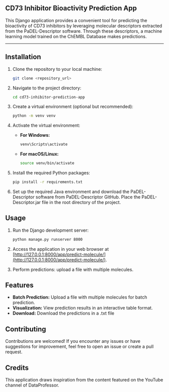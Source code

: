 ## CD73 Inhibitor Bioactivity Prediction App

This Django application provides a convenient tool for predicting the bioactivity of CD73 inhibitors by leveraging molecular descriptors extracted from the PaDEL-Descriptor software. Through these descriptors, a machine learning model trained on the ChEMBL Database makes predictions.

---

## Installation

1. Clone the repository to your local machine:

    ```bash
    git clone <repository_url>
    ```

2. Navigate to the project directory:

    ```bash
    cd cd73-inhibitor-prediction-app
    ```

3. Create a virtual environment (optional but recommended):

    ```bash
    python -m venv venv
    ```

4. Activate the virtual environment:

    - **For Windows:**

        ```bash
        venv\Scripts\activate
        ```

    - **For macOS/Linux:**

        ```bash
        source venv/bin/activate
        ```

5. Install the required Python packages:

    ```bash
    pip install -r requirements.txt
    ```

6. Set up the required Java environment and download the PaDEL-Descriptor software from PaDEL-Descriptor GitHub. Place the PaDEL-Descriptor.jar file in the root directory of the project.

## Usage

1. Run the Django development server:

    ```bash
    python manage.py runserver 8000
    ```

2. Access the application in your web browser at [http://127.0.0.1:8000/app/predict-molecule/](http://127.0.0.1:8000/app/predict-molecule/).

3. Perform predictions: upload a file with multiple molecules.

## Features

- **Batch Prediction:** Upload a file with multiple molecules for batch prediction.
- **Visualization:** View prediction results in an interactive table format.
- **Download:** Download the predictions in a .txt file

## Contributing

Contributions are welcomed! If you encounter any issues or have suggestions for improvement, feel free to open an issue or create a pull request.

## Credits

This application draws inspiration from the content featured on the YouTube channel of DataProfessor.
